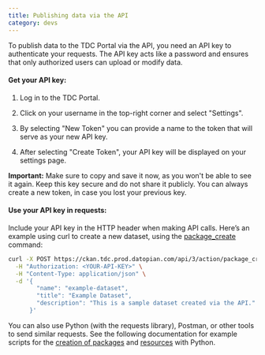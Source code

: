 ```yaml
---
title: Publishing data via the API
category: devs
---
```


To publish data to the TDC Portal via the API, you need an API key to authenticate your requests. The API key acts like a password and ensures that only authorized users can upload or modify data.

#### Get your API key:

1. Log in to the TDC Portal.

2. Click on your username in the top-right corner and select "Settings".

3. By selecting "New Token" you can provide a name to the token that will serve as your new API key.

4. After selecting "Create Token", your API key will be displayed on your settings page.

__Important:__ Make sure to copy and save it now, as you won't be able to see it again. Keep this key secure and do not share it publicly. You can always create a new token, in case you lost your previous key.

#### Use your API key in requests:
Include your API key in the HTTP header when making API calls. Here’s an example using curl to create a new dataset, using the [package_create](https://docs.ckan.org/en/2.9/api/#ckan.logic.action.create.package_create) command:

~~~bash
curl -X POST https://ckan.tdc.prod.datopian.com/api/3/action/package_create \
  -H "Authorization: <YOUR-API-KEY>" \
  -H "Content-Type: application/json" \
  -d '{
        "name": "example-dataset",
        "title": "Example Dataset",
        "description": "This is a sample dataset created via the API."
      }'
~~~

You can also use Python (with the requests library), Postman, or other tools to send similar requests. See the following documentation for example scripts for the [creation of packages](https://github.com/transport-data/portal/blob/main/src/ckanext-tdc/ckanext/tdc/data-integration/README.md#package-create) and [resources](https://github.com/transport-data/portal/blob/main/src/ckanext-tdc/ckanext/tdc/data-integration/README.md#resource-create) with Python.
